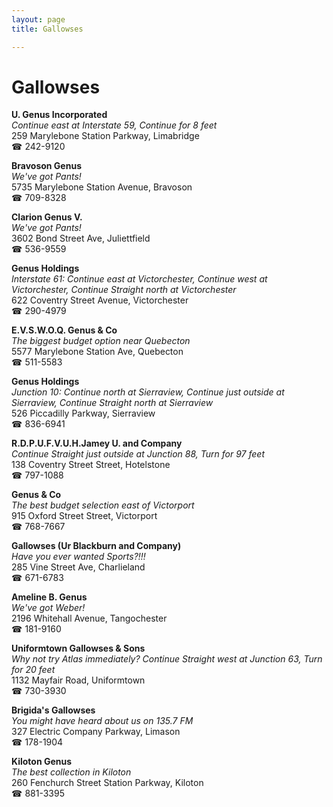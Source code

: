 ```yaml
---
layout: page 
title: Gallowses

---
```



# Gallowses


 **U. Genus Incorporated**  
_Continue east at Interstate 59, Continue for 8 feet_  
259 Marylebone Station Parkway, Limabridge  
☎ 242-9120

**Bravoson Genus**  
_We've got Pants!_  
5735 Marylebone Station Avenue, Bravoson  
☎ 709-8328

**Clarion Genus V.**  
_We've got Pants!_  
3602 Bond Street Ave, Juliettfield  
☎ 536-9559

**Genus Holdings**  
_Interstate 61: Continue east at Victorchester, Continue west at Victorchester, Continue Straight north at Victorchester_  
622 Coventry Street Avenue, Victorchester  
☎ 290-4979

**E.V.S.W.O.Q. Genus & Co**  
_The biggest budget option near Quebecton_  
5577 Marylebone Station Ave, Quebecton  
☎ 511-5583

**Genus Holdings**  
_Junction 10: Continue north at Sierraview, Continue just outside at Sierraview, Continue Straight north at Sierraview_  
526 Piccadilly Parkway, Sierraview  
☎ 836-6941

**R.D.P.U.F.V.U.H.Jamey U. and Company**  
_Continue Straight just outside at Junction 88, Turn for 97 feet_  
138 Coventry Street Street, Hotelstone  
☎ 797-1088

**Genus & Co**  
_The best budget selection east of Victorport_  
915 Oxford Street Street, Victorport  
☎ 768-7667

**Gallowses (Ur Blackburn and Company)**  
_Have you ever wanted Sports?!!!_  
285 Vine Street Ave, Charlieland  
☎ 671-6783

**Ameline B. Genus**  
_We've got Weber!_  
2196 Whitehall Avenue, Tangochester  
☎ 181-9160

**Uniformtown Gallowses & Sons**  
_Why not try Atlas immediately? 
Continue Straight west at Junction 63, Turn for 20 feet_  
1132 Mayfair Road, Uniformtown  
☎ 730-3930

**Brigida's Gallowses**  
_You might have heard about us on 135.7 FM_  
327 Electric Company Parkway, Limason  
☎ 178-1904

**Kiloton Genus**  
_The best collection in Kiloton_  
260 Fenchurch Street Station Parkway, Kiloton  
☎ 881-3395

